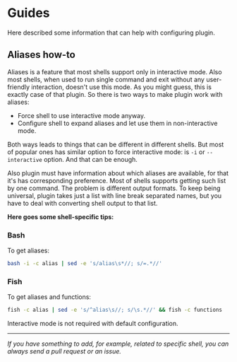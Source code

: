 # Guides

Here described some information that can help with configuring plugin.

## Aliases how-to

Aliases is a feature that most shells support only in interactive mode. Also most shells, when used to run single command and exit without any user-friendly interaction, doesn't use this mode. As you might guess, this is exactly case of that plugin. So there is two ways to make plugin work with aliases:

- Force shell to use interactive mode anyway.
- Configure shell to expand aliases and let use them in non-interactive mode.

Both ways leads to things that can be different in different shells. But most of popular ones has similar option to force interactive mode: is `-i` or `--interactive` option. And that can be enough.

Also plugin must have information about which aliases are available, for that it's has corresponding preference. Most of shells supports getting such list by one command. The problem is different output formats. To keep being universal, plugin takes just a list with line break separated names, but you have to deal with converting shell output to that list.

**Here goes some shell-specific tips:**

### Bash

To get aliases:
```sh
bash -i -c alias | sed -e 's/alias\s*//; s/=.*//'
```

### Fish

To get aliases and functions:
```sh
fish -c alias | sed -e 's/^alias\s//; s/\s.*//' && fish -c functions
```
Interactive mode is not required with default configuration.

---

*If you have something to add, for example, related to specific shell, you can always send a pull request or an issue.*